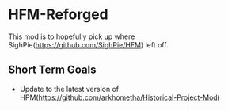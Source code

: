 # HFM-Reforged

This mod is to hopefully pick up where SighPie(https://github.com/SighPie/HFM) left off.

## Short Term Goals

- Update to the latest version of HPM(https://github.com/arkhometha/Historical-Project-Mod)
